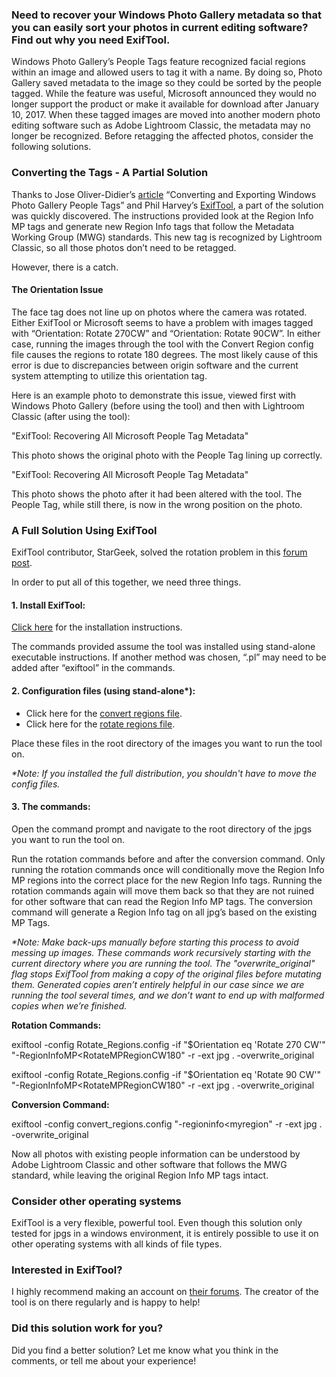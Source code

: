 

### Need to recover your Windows Photo Gallery metadata so that you can easily sort your photos in current editing software? Find out why you need ExifTool.

Windows Photo Gallery’s People Tags feature recognized facial regions within an image and allowed users to tag it with a name. By doing so, Photo Gallery saved metadata to the image so they could be sorted by the people tagged. While the feature was useful, Microsoft announced they would no longer support the product or make it available for download after January 10, 2017. When these tagged images are moved into another modern photo editing software such as Adobe Lightroom Classic, the metadata may no longer be recognized. Before retagging the affected photos, consider the following solutions.

### Converting the Tags - A Partial Solution

Thanks to Jose Oliver-Didier’s [article](https://jmoliver.wordpress.com/2017/02/19/converting-and-exporting-windows-photo-gallery-people-tags/) “Converting and Exporting Windows Photo Gallery People Tags” and Phil Harvey’s [ExifTool](https://www.sno.phy.queensu.ca/~phil/exiftool/), a part of the solution was quickly discovered. The instructions provided look at the Region Info MP tags and generate new Region Info tags that follow the Metadata Working Group (MWG) standards. This new tag is recognized by Lightroom Classic, so all those photos don’t need to be retagged.

However, there is a catch.

#### The Orientation Issue

The face tag does not line up on photos where the camera was rotated. Either ExifTool or Microsoft seems to have a problem with images tagged with “Orientation: Rotate 270CW” and “Orientation: Rotate 90CW”. In either case, running the images through the tool with the Convert Region config file causes the regions to rotate 180 degrees. The most likely cause of this error is due to discrepancies between origin software and the current system attempting to utilize this orientation tag.

Here is an example photo to demonstrate this issue, viewed first with Windows Photo Gallery (before using the tool) and then with Lightroom Classic (after using the tool):

 "ExifTool: Recovering All Microsoft People Tag Metadata"

This photo shows the original photo with the People Tag lining up correctly.

 "ExifTool: Recovering All Microsoft People Tag Metadata"

This photo shows the photo after it had been altered with the tool. The People Tag, while still there, is now in the wrong position on the photo.

### A Full Solution Using ExifTool

ExifTool contributor, StarGeek, solved the rotation problem in this [forum post](https://exiftool.org/forum/index.php/topic,6354.msg32157.html#msg32157).

In order to put all of this together, we need three things.

#### **1\. Install ExifTool:**

[Click here](https://sno.phy.queensu.ca/~phil/exiftool/install.html) for the installation instructions.

The commands provided assume the tool was installed using stand-alone executable instructions. If another method was chosen, “.pl” may need to be added after “exiftool” in the commands.

#### **2\. Configuration files (using stand-alone\*):**

- Click here for the [convert regions file](https://sourceforge.net/p/exiftool/code/ci/master/tree/config_files/convert_regions.config).
- Click here for the [rotate regions file](https://sourceforge.net/p/exiftool/code/ci/master/tree/config_files/rotate_regions.config).

Place these files in the root directory of the images you want to run the tool on.

_\*Note: If you installed the full distribution_, _you shouldn't have to move the config files._

#### **3\. The commands:**

Open the command prompt and navigate to the root directory of the jpgs you want to run the tool on.

Run the rotation commands before and after the conversion command. Only running the rotation commands once will conditionally move the Region Info MP regions into the correct place for the new Region Info tags. Running the rotation commands again will move them back so that they are not ruined for other software that can read the Region Info MP tags. The conversion command will generate a Region Info tag on all jpg’s based on the existing MP Tags.

_\*Note: Make back-ups manually before starting this process to avoid messing up images. These commands work recursively starting with the current directory where you are running the tool. The "overwrite\_original" flag stops ExifTool_ _from making a copy of the original files before mutating them. Generated copies aren’t entirely helpful in our case since we are running the tool several times, and we don’t want to end up with malformed copies when we’re finished._

**Rotation Commands:**

exiftool -config Rotate\_Regions.config -if "$Orientation eq 'Rotate 270 CW'" "-RegionInfoMP<RotateMPRegionCW180" -r -ext jpg . -overwrite\_original

exiftool -config Rotate\_Regions.config -if "$Orientation eq 'Rotate 90 CW'" "-RegionInfoMP<RotateMPRegionCW180" -r -ext jpg . -overwrite\_original

**Conversion Command:**

exiftool -config convert\_regions.config "-regioninfo<myregion" -r -ext jpg . -overwrite\_original

Now all photos with existing people information can be understood by Adobe Lightroom Classic and other software that follows the MWG standard, while leaving the original Region Info MP tags intact.

### Consider other operating systems

ExifTool is a very flexible, powerful tool. Even though this solution only tested for jpgs in a windows environment, it is entirely possible to use it on other operating systems with all kinds of file types.

### Interested in ExifTool?

I highly recommend making an account on [their forums](https://exiftool.org/forum/index.php?PHPSESSID=71d5ee2bfeb43521e7bcdc118f7bf0b3&). The creator of the tool is on there regularly and is happy to help!

### Did this solution work for you?

Did you find a better solution? Let me know what you think in the comments, or tell me about your experience!
